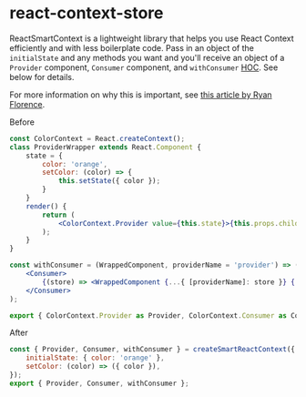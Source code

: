 # react-context-store

<!-- [![Travis][build-badge]][build]
[![npm package][npm-badge]][npm]
[![Coveralls][coveralls-badge]][coveralls] -->

ReactSmartContext is a lightweight library that helps you use React Context efficiently and with less boilerplate code. Pass in an object of the `initialState` and any methods you want and you'll receive an object of a `Provider` component, `Consumer` component, and `withConsumer` [HOC](https://reactjs.org/docs/higher-order-components.html). See below for details.

For more information on why this is important, see [this article by Ryan Florence](https://medium.com/@ryanflorence/react-context-and-re-renders-react-take-the-wheel-cd1d20663647).

Before

```jsx
const ColorContext = React.createContext();
class ProviderWrapper extends React.Component {
    state = {
        color: 'orange',
        setColor: (color) => {
            this.setState({ color });
        }
    }
    render() {
        return (
            <ColorContext.Provider value={this.state}>{this.props.children}</ColorContext.Provider>
        );
    }
}

const withConsumer = (WrappedComponent, providerName = 'provider') => (props) => (
    <Consumer>
        {(store) => <WrappedComponent {...{ [providerName]: store }} {...props} />}
    </Consumer>
);

export { ColorContext.Provider as Provider, ColorContext.Consumer as Consumer, withConsumer };
```

After

```js
const { Provider, Consumer, withConsumer } = createSmartReactContext({
    initialState: { color: 'orange' },
    setColor: (color) => ({ color }),
});
export { Provider, Consumer, withConsumer };
```

<!-- [build-badge]: https://img.shields.io/travis/user/repo/master.png?style=flat-square
[build]: https://travis-ci.org/user/repo
[npm-badge]: https://img.shields.io/npm/v/npm-package.png?style=flat-square
[npm]: https://www.npmjs.org/package/npm-package
[coveralls-badge]: https://img.shields.io/coveralls/user/repo/master.png?style=flat-square
[coveralls]: https://coveralls.io/github/user/repo -->
